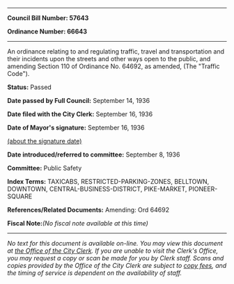

********

**Council Bill Number: 57643**
   
**Ordinance Number: 66643**
********

 An ordinance relating to and regulating traffic, travel and transportation and their incidents upon the streets and other ways open to the public, and amending Section 110 of Ordinance No. 64692, as amended, (The "Traffic Code").

**Status:** Passed
   
**Date passed by Full Council:** September 14, 1936
   
**Date filed with the City Clerk:** September 16, 1936
   
**Date of Mayor's signature:** September 16, 1936
   
[(about the signature date)](/~public/approvaldate.htm)
   
   
   
**Date introduced/referred to committee:** September 8, 1936
   
**Committee:** Public Safety
   
   
**Index Terms:** TAXICABS, RESTRICTED-PARKING-ZONES, BELLTOWN, DOWNTOWN, CENTRAL-BUSINESS-DISTRICT, PIKE-MARKET, PIONEER-SQUARE

**References/Related Documents:** Amending: Ord 64692

**Fiscal Note:**_(No fiscal note available at this time)_
********

_No text for this document is available on-line. You may view this document at [the Office of the City Clerk](http://www.seattle.gov/leg/clerk/contactUs.htm). If you are unable to visit the Clerk's Office, you may request a copy or scan be made for you by Clerk staff. Scans and copies provided by the Office of the City Clerk are subject to [copy fees](http://clerk.seattle.gov/~public/clerkfees.htm), and the timing of service is dependent on the availability of staff._

